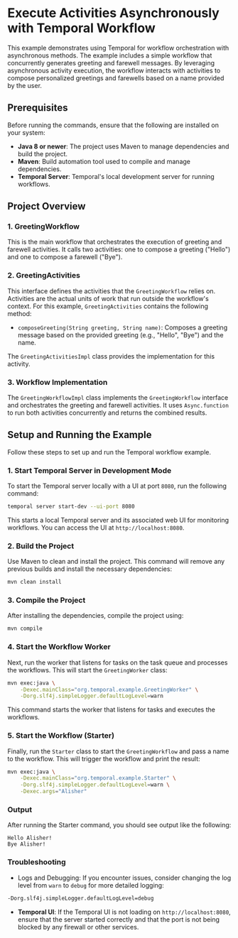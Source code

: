 # Execute Activities Asynchronously with Temporal Workflow

This example demonstrates using Temporal for workflow orchestration with asynchronous methods. The example includes a simple workflow that concurrently generates greeting and farewell messages. By leveraging asynchronous activity execution, the workflow interacts with activities to compose personalized greetings and farewells based on a name provided by the user.

## Prerequisites

Before running the commands, ensure that the following are installed on your system:

- **Java 8 or newer**: The project uses Maven to manage dependencies and build the project.
- **Maven**: Build automation tool used to compile and manage dependencies.
- **Temporal Server**: Temporal's local development server for running workflows.

## Project Overview
### 1. GreetingWorkflow
This is the main workflow that orchestrates the execution of greeting and farewell activities. It calls two activities: one to compose a greeting ("Hello") and one to compose a farewell ("Bye").

### 2. GreetingActivities
This interface defines the activities that the `GreetingWorkflow` relies on. Activities are the actual units of work that run outside the workflow's context. For this example, `GreetingActivities` contains the following method:

- `composeGreeting(String greeting, String name)`: Composes a greeting message based on the provided greeting (e.g., "Hello", "Bye") and the name.

The `GreetingActivitiesImpl` class provides the implementation for this activity.

### 3. Workflow Implementation
The `GreetingWorkflowImpl` class implements the `GreetingWorkflow` interface and orchestrates the greeting and farewell activities. It uses `Async.function` to run both activities concurrently and returns the combined results.

## Setup and Running the Example

Follow these steps to set up and run the Temporal workflow example.

### 1. Start Temporal Server in Development Mode

To start the Temporal server locally with a UI at port `8080`, run the following command:

```bash
temporal server start-dev --ui-port 8080
```

This starts a local Temporal server and its associated web UI for monitoring workflows. You can access the UI at `http://localhost:8080`.

### 2. Build the Project

Use Maven to clean and install the project. This command will remove any previous builds and install the necessary dependencies:

```bash
mvn clean install
```

### 3. Compile the Project

After installing the dependencies, compile the project using:

```bash
mvn compile
```

### 4. Start the Workflow Worker

Next, run the worker that listens for tasks on the task queue and processes the workflows. This will start the `GreetingWorker` class:

```bash
mvn exec:java \
    -Dexec.mainClass="org.temporal.example.GreetingWorker" \
    -Dorg.slf4j.simpleLogger.defaultLogLevel=warn
```

This command starts the worker that listens for tasks and executes the workflows.

### 5. Start the Workflow (Starter)

Finally, run the `Starter` class to start the `GreetingWorkflow` and pass a name to the workflow. This will trigger the workflow and print the result:

```bash
mvn exec:java \
    -Dexec.mainClass="org.temporal.example.Starter" \
    -Dorg.slf4j.simpleLogger.defaultLogLevel=warn \
    -Dexec.args="Alisher"
```

### Output

After running the Starter command, you should see output like the following:

```
Hello Alisher!
Bye Alisher!
```

### Troubleshooting

- Logs and Debugging: If you encounter issues, consider changing the log level from `warn` to `debug` for more detailed logging:

```bash
-Dorg.slf4j.simpleLogger.defaultLogLevel=debug
```

- **Temporal UI**: If the Temporal UI is not loading on `http://localhost:8080`, ensure that the server started correctly and that the port is not being blocked by any firewall or other services.
